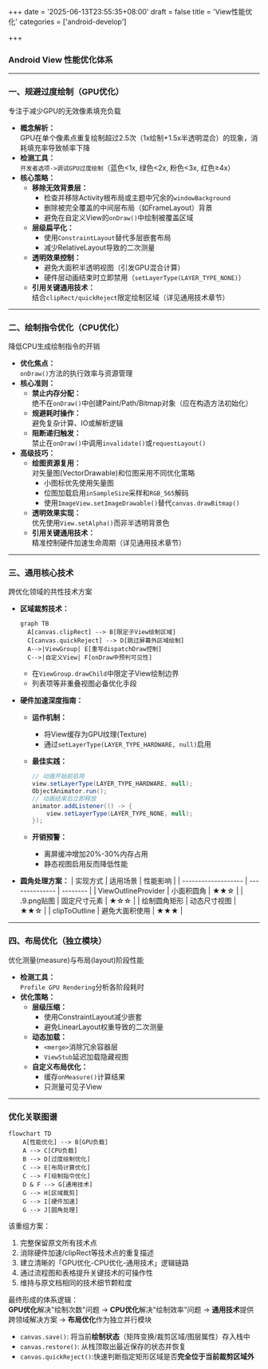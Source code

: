 +++
date = '2025-06-13T23:55:35+08:00'
draft = false
title = 'View性能优化'
categories = ['android-develop']

+++

### Android View 性能优化体系

---

### 一、规避过度绘制（GPU优化）
专注于减少GPU的无效像素填充负载

*   **概念解析：**  
    GPU在单个像素点重复绘制超过2.5次（1x绘制+1.5x半透明混合）的现象，消耗填充率导致帧率下降
*   **检测工具：**  
    `开发者选项->调试GPU过度绘制`（蓝色<1x, 绿色<2x, 粉色<3x, 红色≥4x）
*   **核心策略：**
    *   **移除无效背景层：**
        - 检查并移除Activity根布局或主题中冗余的`windowBackground`
        - 删除被完全覆盖的中间层布局（如FrameLayout）背景
        - 避免在自定义View的`onDraw()`中绘制被覆盖区域
    *   **层级扁平化：**
        - 使用`ConstraintLayout`替代多层嵌套布局
        - 减少RelativeLayout导致的二次测量
    *   **透明效果控制：**
        - 避免大面积半透明视图（引发GPU混合计算）
        - 硬件层动画结束时立即禁用（`setLayerType(LAYER_TYPE_NONE)`）
    *   **引用关键通用技术：**  
        结合`clipRect/quickReject`限定绘制区域（详见通用技术章节）

---

### 二、绘制指令优化（CPU优化）
降低CPU生成绘制指令的开销

*   **优化焦点：**  
    `onDraw()`方法的执行效率与资源管理
*   **核心准则：**
    *   **禁止内存分配：**  
        绝不在`onDraw()`中创建Paint/Path/Bitmap对象（应在构造方法初始化）
    *   **规避耗时操作：**  
        避免复杂计算、IO或解析逻辑
    *   **阻断递归触发：**  
        禁止在`onDraw()`中调用`invalidate()`或`requestLayout()`
*   **高级技巧：**
    *   **绘图资源复用：**  
        对矢量图(VectorDrawable)和位图采用不同优化策略
        - 小图标优先使用矢量图
        - 位图加载启用`inSampleSize`采样和`RGB_565`解码
        - 使用`ImageView.setImageDrawable()`替代`canvas.drawBitmap()`
    *   **透明效果实现：**  
        优先使用`View.setAlpha()`而非半透明背景色
    *   **引用关键通用技术：**  
        精准控制硬件加速生命周期（详见通用技术章节）

---

### 三、通用核心技术
跨优化领域的共性技术方案

*   **区域裁剪技术：**
    ```mermaid
    graph TB
      A[canvas.clipRect] --> B[限定子View绘制区域]
      C[canvas.quickReject] --> D[跳过屏幕外区域绘制]
      A-->|ViewGroup| E[重写dispatchDraw控制]
      C-->|自定义View| F[onDraw中预判可见性]
    ```
    - 在`ViewGroup.drawChild`中限定子View绘制边界
    - 列表项等非重叠视图必备优化手段
    
*   **硬件加速深度指南：**
    *   **运作机制：**
        - 将View缓存为GPU纹理(Texture)
        - 通过`setLayerType(LAYER_TYPE_HARDWARE, null)`启用
    *   **最佳实践：**
        
        ```java
        // 动画开始前启用
        view.setLayerType(LAYER_TYPE_HARDWARE, null);
        ObjectAnimator.run();
        // 动画结束后立即释放
        animator.addListener(() -> {
            view.setLayerType(LAYER_TYPE_NONE, null);
        });
        ```
    *   **开销预警：**
        - 离屏缓冲增加20%-30%内存占用
        - 静态视图启用反而降低性能
    
*   **圆角处理方案：**
    | 实现方式            | 适用场景       | 性能影响 |
    | ------------------- | -------------- | -------- |
    | ViewOutlineProvider | 小面积圆角     | ★★☆      |
    | .9.png贴图          | 固定尺寸元素   | ★☆☆      |
    | 绘制圆角矩形        | 动态尺寸视图   | ★★☆      |
    | clipToOutline       | 避免大面积使用 | ★★★      |

---

### 四、布局优化（独立模块）
优化测量(measure)与布局(layout)阶段性能

*   **检测工具：**  
    `Profile GPU Rendering`分析各阶段耗时
*   **优化策略：**
    *   **层级压缩：**
        - 使用ConstraintLayout减少嵌套
        - 避免LinearLayout权重导致的二次测量
    *   **动态加载：**
        - `<merge>`消除冗余容器层
        - `ViewStub`延迟加载隐藏视图
    *   **自定义布局优化：**
        - 缓存`onMeasure()`计算结果
        - 只测量可见子View

---

### 优化关联图谱
```mermaid
flowchart TD
    A[性能优化] --> B[GPU负载]
    A --> C[CPU负载]
    B --> D[过度绘制优化]
    C --> E[布局计算优化]
    C --> F[绘制指令优化]
    D & F --> G[通用技术]
    G --> H[区域裁剪]
    G --> I[硬件加速]
    G --> J[圆角处理]
```

该重组方案：
1. 完整保留原文所有技术点
2. 消除硬件加速/clipRect等技术点的重复描述
3. 建立清晰的「GPU优化-CPU优化-通用技术」逻辑链路
4. 通过流程图和表格提升关键技术的可操作性
5. 维持与原文档相同的技术细节颗粒度

最终形成的体系逻辑：  
**GPU优化**解决"绘制次数"问题 → **CPU优化**解决"绘制效率"问题 → **通用技术**提供跨领域解决方案 → **布局优化**作为独立并行模块

- `canvas.save()`: 将当前**绘制状态**（矩阵变换/裁剪区域/图层属性）存入栈中
- `canvas.restore()`: 从栈顶取出最近保存的状态并恢复
- `canvas.quickReject()`:快速判断指定矩形区域是否**完全位于当前裁剪区域外**
